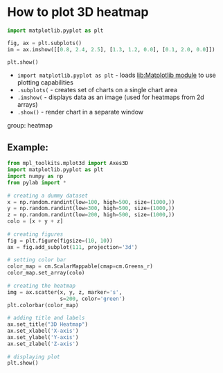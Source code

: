 # How to plot 3D heatmap

```python
import matplotlib.pyplot as plt

fig, ax = plt.subplots()
im = ax.imshow([[0.8, 2.4, 2.5], [1.3, 1.2, 0.0], [0.1, 2.0, 0.0]])

plt.show()
```

- `import matplotlib.pyplot as plt` - loads [lib:Matplotlib module](python-matplotlib/how-to-install-matplotlib-python-lib-in-ubuntu-ubuntuversion) to use plotting capabilities
- `.subplots(` - creates set of charts on a single chart area
- `.imshow(` - displays data as an image (used for heatmaps from 2d arrays)
- `.show()` - render chart in a separate window

group: heatmap

## Example: 
```python
from mpl_toolkits.mplot3d import Axes3D
import matplotlib.pyplot as plt
import numpy as np
from pylab import *
  
# creating a dummy dataset
x = np.random.randint(low=100, high=500, size=(1000,))
y = np.random.randint(low=300, high=500, size=(1000,))
z = np.random.randint(low=200, high=500, size=(1000,))
colo = [x + y + z]
  
# creating figures
fig = plt.figure(figsize=(10, 10))
ax = fig.add_subplot(111, projection='3d')
  
# setting color bar
color_map = cm.ScalarMappable(cmap=cm.Greens_r)
color_map.set_array(colo)
  
# creating the heatmap
img = ax.scatter(x, y, z, marker='s',
                 s=200, color='green')
plt.colorbar(color_map)
  
# adding title and labels
ax.set_title("3D Heatmap")
ax.set_xlabel('X-axis')
ax.set_ylabel('Y-axis')
ax.set_zlabel('Z-axis')
  
# displaying plot
plt.show()
```


